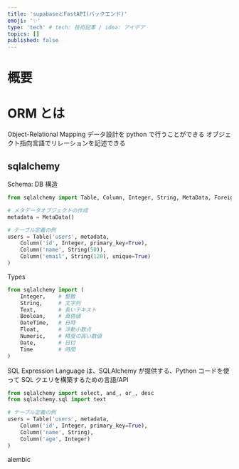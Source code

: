 ```yaml
---
title: 'supabaseとFastAPI(バックエンド)'
emoji: '✨'
type: 'tech' # tech: 技術記事 / idea: アイデア
topics: []
published: false
---
```


# 概要

# ORM とは

Object-Relational Mapping
データ設計を python で行うことができる オブジェクト指向言語でリレーションを記述できる

## sqlalchemy

Schema: DB 構造

```python
from sqlalchemy import Table, Column, Integer, String, MetaData, ForeignKey

# メタデータオブジェクトの作成
metadata = MetaData()

# テーブル定義の例
users = Table('users', metadata,
    Column('id', Integer, primary_key=True),
    Column('name', String(50)),
    Column('email', String(120), unique=True)
)
```

Types

```py
from sqlalchemy import (
    Integer,    # 整数
    String,     # 文字列
    Text,       # 長いテキスト
    Boolean,    # 真偽値
    DateTime,   # 日時
    Float,      # 浮動小数点
    Numeric,    # 精度の高い数値
    Date,       # 日付
    Time        # 時間
)
```

SQL Expression Language は、SQLAlchemy が提供する、Python コードを使って SQL クエリを構築するための言語/API

```py
from sqlalchemy import select, and_, or_, desc
from sqlalchemy.sql import text

# テーブル定義の例
users = Table('users', metadata,
    Column('id', Integer, primary_key=True),
    Column('name', String),
    Column('age', Integer)
)
```

alembic
